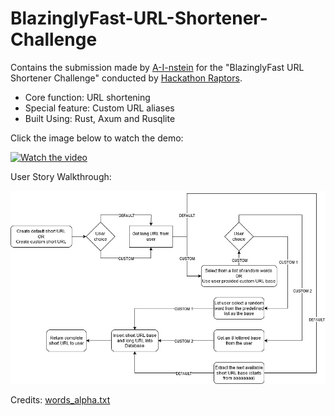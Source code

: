 # BlazinglyFast-URL-Shortener-Challenge

Contains the submission made by [A-I-nstein](https://github.com/A-I-nstein) for the "BlazinglyFast URL Shortener Challenge" conducted by [Hackathon Raptors](https://www.raptors.dev/).

* Core function: URL shortening
* Special feature: Custom URL aliases
* Built Using: Rust, Axum and Rusqlite

Click the image below to watch the demo:

[![Watch the video](https://img.youtube.com/vi/XeG-5DCsW6Q/hqdefault.jpg)](https://youtu.be/XeG-5DCsW6Q)

User Story Walkthrough:

![User Story](demo/shortly.jpg)

Credits: [words_alpha.txt](https://github.com/dwyl/english-words) 